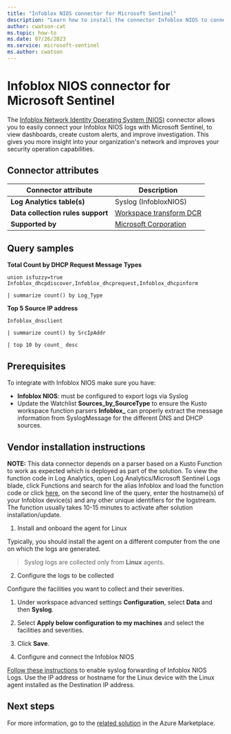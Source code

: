 ```yaml
---
title: "Infoblox NIOS connector for Microsoft Sentinel"
description: "Learn how to install the connector Infoblox NIOS to connect your data source to Microsoft Sentinel."
author: cwatson-cat
ms.topic: how-to
ms.date: 07/26/2023
ms.service: microsoft-sentinel
ms.author: cwatson
---
```


# Infoblox NIOS connector for Microsoft Sentinel

The [Infoblox Network Identity Operating System (NIOS)](https://www.infoblox.com/glossary/network-identity-operating-system-nios/) connector allows you to easily connect your Infoblox NIOS logs with Microsoft Sentinel, to view dashboards, create custom alerts, and improve investigation. This gives you more insight into your organization's network and improves your security operation capabilities.

## Connector attributes

| Connector attribute | Description |
| --- | --- |
| **Log Analytics table(s)** | Syslog (InfobloxNIOS)<br/> |
| **Data collection rules support** | [Workspace transform DCR](/azure/azure-monitor/logs/tutorial-workspace-transformations-portal) |
| **Supported by** | [Microsoft Corporation](https://support.microsoft.com) |

## Query samples

**Total Count by DHCP Request Message Types**
   ```kusto
union isfuzzy=true 
 Infoblox_dhcpdiscover,Infoblox_dhcprequest,Infoblox_dhcpinform 

   | summarize count() by Log_Type
   ```

**Top 5 Source IP address**
   ```kusto
Infoblox_dnsclient 
 
   | summarize count() by SrcIpAddr 
 
   | top 10 by count_ desc
   ```



## Prerequisites

To integrate with Infoblox NIOS make sure you have: 

- **Infoblox NIOS**: must be configured to export logs via Syslog
- Update the Watchlist  **Sources_by_SourceType** to ensure the Kusto workspace function parsers **Infoblox_** can properly extract the message information from SyslogMessage for the different DNS and DHCP sources.  

## Vendor installation instructions



**NOTE:** This data connector depends on a parser based on a Kusto Function to work as expected which is deployed as part of the solution. To view the function code in Log Analytics, open Log Analytics/Microsoft Sentinel Logs blade, click Functions and search for the alias Infoblox and load the function code or click [here](https://github.com/Azure/Azure-Sentinel/blob/master/Solutions/Infoblox%20NIOS/Parser/Infoblox.txt), on the second line of the query, enter the hostname(s) of your Infoblox device(s) and any other unique identifiers for the logstream. The function usually takes 10-15 minutes to activate after solution installation/update.

1. Install and onboard the agent for Linux

Typically, you should install the agent on a different computer from the one on which the logs are generated.

>  Syslog logs are collected only from **Linux** agents.



2. Configure the logs to be collected

Configure the facilities you want to collect and their severities.
 1. Under workspace advanced settings **Configuration**, select **Data** and then **Syslog**.
 2. Select **Apply below configuration to my machines** and select the facilities and severities.
 3.  Click **Save**.

3. Configure and connect the Infoblox NIOS

[Follow these instructions](https://www.infoblox.com/wp-content/uploads/infoblox-deployment-guide-slog-and-snmp-configuration-for-nios.pdf) to enable syslog forwarding of Infoblox NIOS Logs. Use the IP address or hostname for the Linux device with the Linux agent installed as the Destination IP address.





## Next steps

For more information, go to the [related solution](https://azuremarketplace.microsoft.com/en-us/marketplace/apps/azuresentinel.azure-sentinel-solution-infobloxnios?tab=Overview) in the Azure Marketplace.
